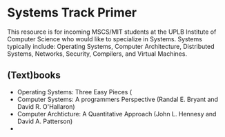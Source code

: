 # Systems Track Primer

This resource is for incoming MSCS/MIT students at the UPLB Institute of Computer Science who would like to specialize in Systems. Systems typically include: Operating Systems, Computer Architecture, Distributed Systems, Networks, Security, Compilers, and Virtual Machines.

## (Text)books  

* Operating Systems: Three Easy Pieces ( 
* Computer Systems: A programmers Perspective (Randal E. Bryant and David R. O'Hallaron)
* Computer Archticture: A Quantitative Approach (John L. Hennesy and David A. Patterson)
*  

